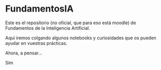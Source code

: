 # FundamentosIA
Este es el repositorio (no oficial, que para eso está moodle) de Fundamentos de la Inteligencia Artificial.

Aquí iremos colgando algunos notebooks y curiosidades que os pueden ayudar en vuestras prácticas.

Ahora, a pensar...

Sim
